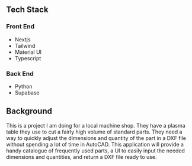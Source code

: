 ## Tech Stack

### Front End

- Nextjs
- Tailwind
- Material UI
- Typescript

### Back End

- Python
- Supabase

## Background

This is a project I am doing for a local machine shop. They have a plasma table they use to cut a fairly high volume of standard parts. They need a way to quickly adjust the dimensions and quantity of the part in a DXF file without spending a lot of time in AutoCAD. This application will provide a handy catalogue of frequently used parts, a UI to easily input the needed dimensions and quantities, and return a DXF file ready to use.
